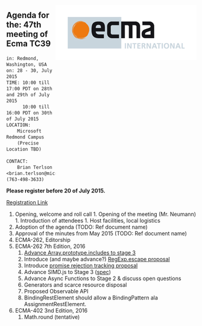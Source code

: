 <img src="../images/Ecma_RVB-003.jpg"
     align="right" alt="" />

## Agenda for the: 47th meeting of Ecma TC39

    in: Redmond, Washington, USA
    on: 28 - 30, July 2015
    TIME: 10:00 till 17:00 PDT on 28th and 29th of July 2015
          10:00 till 16:00 PDT on 30th of July 2015
    LOCATION:
        Microsoft Redmond Campus
        (Precise Location TBD)

    CONTACT:
        Brian Terlson <brian.terlson@microsoft.com> (763-498-3633)

**Please register before 20 of July 2015.**

[Registration Link](http://doodle.com/qt7cxyuber7pckww)

  1. Opening, welcome and roll call
    1. Opening of the meeting (Mr. Neumann)
    1. Introduction of attendees
    1. Host facilities, local logistics
  1. Adoption of the agenda (TODO: Ref document name)
  1. Approval of the minutes from May 2015 (TODO: Ref document name)
  1. ECMA-262, Editorship
  1. ECMA-262 7th Edition, 2016
     1. [Advance Array.prototype.includes to stage 3](https://github.com/tc39/Array.prototype.includes/issues/12)
     1. Introduce (and maybe advance?) [RegExp.escape proposal](https://github.com/benjamingr/RegExp.escape)
     1. Introduce [promise rejection tracking proposal](https://github.com/domenic/unhandled-rejections-browser-spec#changes-to-ecmascript)
     1. Advance SIMD.js to Stage 3 ([spec](http://littledan.github.io/simd.html))
     1. Advance Async Functions to Stage 2 & discuss open questions
     1. Generators and scarce resource disposal 
     1. Proposed Observable API
     1. BindingRestElement should allow a BindingPattern ala AssignmentRestElement.
  1. ECMA-402 3nd Edition, 2016
     1. Math.round (tentative)
